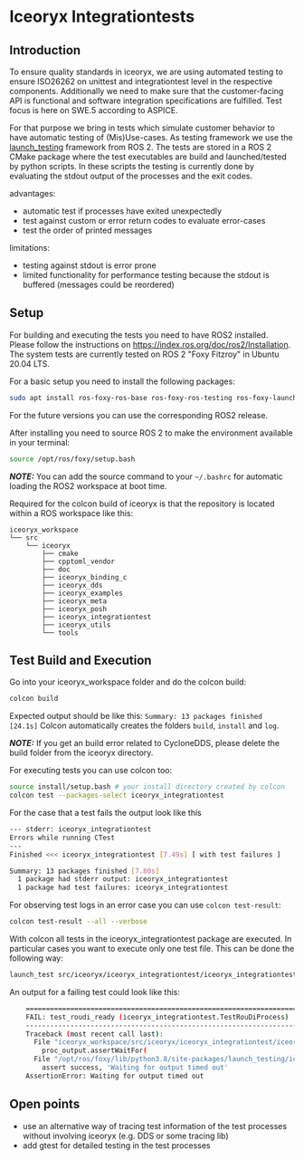 # Iceoryx Integrationtests

## Introduction
To ensure quality standards in iceoryx, we are using automated testing to ensure ISO26262 on unittest and integrationtest level in the respective components.
Additionally we need to make sure that the customer-facing API is functional and software integration specifications are fulfilled.
Test focus is here on SWE.5 according to ASPICE.

For that purpose we bring in tests which simulate customer behavior to have automatic testing of (Mis)Use-cases.
As testing framework we use the [launch_testing](https://github.com/ros2/launch/tree/master/launch_testing) framework from ROS 2.
The tests are stored in a ROS 2 CMake package where the test executables are build and launched/tested by python scripts.
In these scripts the testing is currently done by evaluating the stdout output of the processes and the exit codes.

advantages:
- automatic test if processes have exited unexpectedly
- test against custom or error return codes to evaluate error-cases
- test the order of printed messages

limitations:
- testing against stdout is error prone
- limited functionality for performance testing because the stdout is buffered (messages could be reordered)

## Setup
For building and executing the tests you need to have ROS2 installed. Please follow the instructions on https://index.ros.org/doc/ros2/Installation.
The system tests are currently tested on ROS 2 "Foxy Fitzroy" in Ubuntu 20.04 LTS.

For a basic setup you need to install the following packages:
```bash
sudo apt install ros-foxy-ros-base ros-foxy-ros-testing ros-foxy-launch-testing ros-foxy-ament-cmake python3-colcon-common-extensions
```
For the future versions you can use the corresponding ROS2 release.

After installing you need to source ROS 2 to make the environment available in your terminal:
```bash
source /opt/ros/foxy/setup.bash
```

**_NOTE:_** You can add the source command to your `~/.bashrc` for automatic loading the ROS2 workspace at boot time.

Required for the colcon build of iceoryx is that the repository is located within a ROS workspace like this:
```
iceoryx_workspace
└── src
    └── iceoryx
        ├── cmake
        ├── cpptoml_vendor
        ├── doc
        ├── iceoryx_binding_c
        ├── iceoryx_dds
        ├── iceoryx_examples
        ├── iceoryx_meta
        ├── iceoryx_posh
        ├── iceoryx_integrationtest
        ├── iceoryx_utils
        └── tools
```

## Test Build and Execution

Go into your iceoryx_workspace folder and do the colcon build:
```bash
colcon build
```
Expected output should be like this: `Summary: 13 packages finished [24.1s]`
Colcon automatically creates the folders `build`, `install` and `log`.

**_NOTE:_** If you get an build error related to CycloneDDS, please delete the build folder from the iceoryx directory.

For executing tests you can use colcon too:
```bash
source install/setup.bash # your install directory created by colcon
colcon test --packages-select iceoryx_integrationtest
```
For the case that a test fails the output look like this
```bash
--- stderr: iceoryx_integrationtest                     
Errors while running CTest
---
Finished <<< iceoryx_integrationtest [7.49s] [ with test failures ]

Summary: 13 packages finished [7.80s]
  1 package had stderr output: iceoryx_integrationtest
  1 package had test failures: iceoryx_integrationtest
```

For observing test logs in an error case you can use `colcon test-result`:
```bash
colcon test-result --all --verbose
```

With colcon all tests in the iceoryx_integrationtest package are executed. In particular cases you want to execute only
one test file. This can be done the following way:
```bash
launch_test src/iceoryx/iceoryx_integrationtest/iceoryx_integrationtest/test_roudi_startup_shutdown.py 
```

An output for a failing test could look like this:
```bash
    ======================================================================
    FAIL: test_roudi_ready (iceoryx_integrationtest.TestRouDiProcess)
    ----------------------------------------------------------------------
    Traceback (most recent call last):
      File "iceoryx_workspace/src/iceoryx/iceoryx_integrationtest/iceoryx_integrationtest/test_roudi_startup_shutdown.py", line 52, in test_roudi_ready
        proc_output.assertWaitFor(
      File "/opt/ros/foxy/lib/python3.8/site-packages/launch_testing/io_handler.py", line 146, in assertWaitFor
        assert success, 'Waiting for output timed out'
    AssertionError: Waiting for output timed out
```

## Open points
- use an alternative way of tracing test information of the test processes without involving iceoryx (e.g. DDS or some tracing lib)
- add gtest for detailed testing in the test processes

